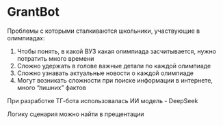 # GrantBot


Проблемы с которыми сталкиваются школьники, участвующие в олимпиадах:
1. Чтобы понять, в какой ВУЗ какая олимпиада засчитывается, нужно потратить много  времени
2. Сложно удержать в голове важные детали по каждой олимпиаде
3. Сложно узнавать актуальные новости о каждой олимпиаде
4. Могут возникать сложности при поиске информации в интернете, много “лишних” фактов

При разработке ТГ-бота использовалась ИИ модель - DeepSeek

Логику сценария можно найти в прещентации
